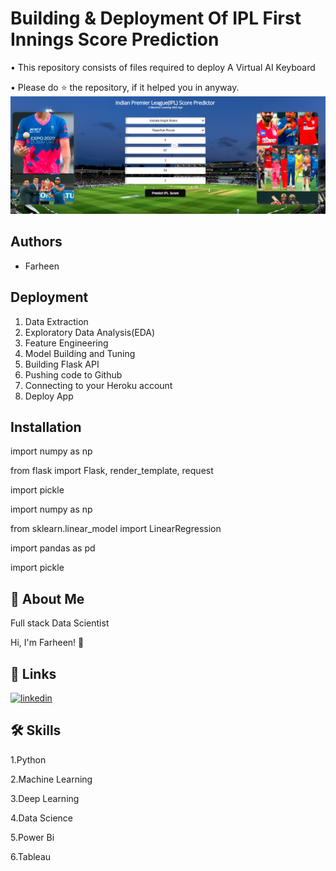 
# Building & Deployment Of IPL First Innings Score Prediction

• This repository consists of files required to deploy A Virtual AI Keyboard

• Please do ⭐ the repository, if it helped you in anyway.
![Logo](https://github.com/Farheen-Arsalan/IPL-Prediction/blob/main/IPL-App.png?raw=true)


## Authors

- Farheen


## Deployment

1. Data Extraction
2. Exploratory Data Analysis(EDA)
3. Feature Engineering
4. Model Building and Tuning
5. Building Flask API
6. Pushing code to Github
7. Connecting to your Heroku account 
8. Deploy App

## Installation


import numpy as np

from flask import Flask, render_template, request

import pickle

import numpy as np

from sklearn.linear_model import LinearRegression

import pandas as pd

import pickle




## 🚀 About Me
Full stack Data Scientist

Hi, I'm Farheen! 👋


## 🔗 Links
[![linkedin](https://img.shields.io/badge/linkedin-0A66C2?style=for-the-badge&logo=linkedin&logoColor=white)](https://www.linkedin.com/in/farheen-shaukat-83a7b9b6)


## 🛠 Skills
1.Python

2.Machine Learning

3.Deep Learning

4.Data Science

5.Power Bi

6.Tableau

